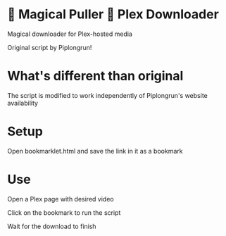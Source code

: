 # 🧙 Magical Puller 💾 Plex Downloader
Magical downloader for Plex-hosted media

Original script by Piplongrun!

# What's different than original
The script is modified to work independently of Piplongrun's website availability

# Setup
Open bookmarklet.html and save the link in it as a bookmark

# Use
Open a Plex page with desired video

Click on the bookmark to run the script

Wait for the download to finish
